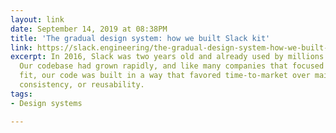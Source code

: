 ```yaml
---
layout: link
date: September 14, 2019 at 08:38PM
title: 'The gradual design system: how we built Slack kit'
link: https://slack.engineering/the-gradual-design-system-how-we-built-slack-kit-8a2830484259
excerpt: In 2016, Slack was two years old and already used by millions of people.
  Our codebase had grown rapidly, and like many companies that focused on product/market
  fit, our code was built in a way that favored time-to-market over maintainability,
  consistency, or reusability.
tags:
- Design systems

---
```

